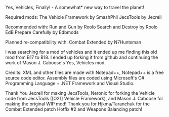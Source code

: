 Yes, Vehicles, Finally! - A somewhat* new way to travel the planet!

Required mods:
The Vehicle Framework by SmashPhil
JecsTools by Jecrell

Recommended with:
Run and Gun by Roolo
Search and Destroy by Roolo
EdB Prepare Carefully by Edbmods

Planned re-compatibility with:
Combat Extended by N7Huntsman

I was searching for a mod of vehicles and it ended up me finding this old mod from B17 to B18. I ended up forking it from github and continuing the work of Mason J. Caboose's Yes, Vehicles mod.

Credits:
XML and other files are made with Notepad++, Notepad++ is a free source code editor. Assembly files are coded using Microsoft's C# Programming Language + .NET Framework and Visual Studio.

Thank You Jecrell for making JecsTools, Neronix for forking the Vehicle code from JecsTools ([O21] Vehicle Framework), and Mason J. Caboose for making the original WIP mod! Thank you for Hjkma/Taranchuk for the Combat Extended patch Hotfix #2 and Weapons Balancing patch!
